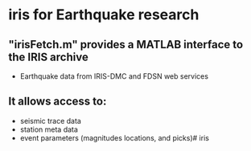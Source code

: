 # iris for Earthquake research

## "irisFetch.m" provides a MATLAB interface to the IRIS archive
- Earthquake data from IRIS-DMC and FDSN web services

## It allows access to:
- seismic trace data
- station meta data
- event parameters (magnitudes locations, and picks)# iris
